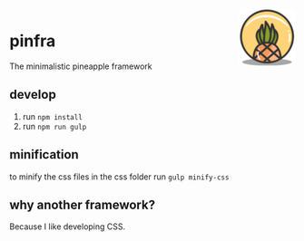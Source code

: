 <img align="right" width="100" height="100" src="/favicons/ms-icon-144x144.png" alt="pineapple-Logo" />

# pinfra
The minimalistic pineapple framework

## develop
1. run `npm install`
2. run `npm run gulp`

## minification
to minify the css files in the css folder run
`gulp minify-css`

## why another framework?
Because I like developing CSS.
